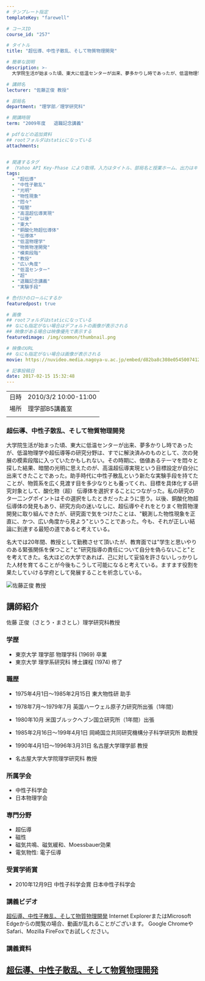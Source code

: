 ```yaml
---
# テンプレート指定
templateKey: "farewell"

# コースID
course_id: "257"

# タイトル
title: "超伝導、中性子散乱、そして物質物理開発"

# 簡単な説明
description: >-
  大学院生活が始まった頃、東大に低温センターが出来、夢多かりし時であったが、低温物理学や超伝導等の研究分野は、すでに解決済みのものとして、次の発展の模索段階に入っていたかもしれない。その時期に、価値あるテ一マを悶々と探した結果、暗闇の光明に思えたのが、高温超伝導実現という目標設定が自分に出来てきたことであった。助手時代に中性子散乱という新たな実験手段を持てたことが、物質系を広く見渡す目を多少なり ....

# 講師名
lecturer: "佐藤正俊 教授"

# 部局名
department: "理学部／理学研究科"

# 開講時限
term: "2009年度	退職記念講義"

# pdfなどの追加資料
## rootフォルダはstaticになっている
attachments:


# 関連するタグ
# （Yahoo API Key-Phase により取得。入力はタイトル、部局名と授業ホーム、出力はキーフレーズ（tags））
tags:
  - "超伝導"
  - "中性子散乱"
  - "光明"
  - "物性現象"
  - "悶々"
  - "暗闇"
  - "高温超伝導実現"
  - "以後"
  - "東大"
  - "銅酸化物超伝導体"
  - "伝導体"
  - "低温物理学"
  - "物質物浬開発"
  - "模索段階"
  - "教授"
  - "広い角度"
  - "低温センター"
  - "超"
  - "退職記念講義"
  - "実験手段"

# 色付けのロールにするか
featuredpost: true

# 画像
## rootフォルダはstaticになっている
## なにも指定がない場合はデフォルトの画像が表示される
## 映像がある場合は映像優先で表示する
featuredimage: /img/common/thumbnail.png

# 映像のURL
## なにも指定がない場合は画像が表示される
movie: https://nuvideo.media.nagoya-u.ac.jp/embed/d82ba8c308e0545007412db1f0d2ce8b387f7010

# 記事投稿日
date: 2017-02-15 15:32:48
---
```


|   |   |
|---|---|
| 日時 | 2010/3/2  10:00-11:00 |
| 場所 | 理学部B5講義室 |
|   |   |


### 超伝導、中性子散乱、そして物質物理開発

大学院生活が始まった頃、東大に低温センターが出来、夢多かりし時であったが、低温物理学や超伝導等の研究分野は、すでに解決済みのものとして、次の発展の模索段階に入っていたかもしれない。その時期に、価値あるテ一マを悶々と探した結果、暗闇の光明に思えたのが、高温超伝導実現という目標設定が自分に出来てきたことであった。助手時代に中性子散乱という新たな実験手段を持てたことが、物質系を広く見渡す目を多少なりとも養ってくれ、目標を具体化する研究対象として、酸化物（超） 伝導体を選択することにつながった。私の研究のタ一二ングポイントはその選択をしたときだったように思う。以後、銅酸化物超伝導体の発見もあり、研究方向の迷いなしに、超伝導やそれをとりまく物質物浬開発に取り組んできたが、研究面で気をつけたことは、"観測した物性現象を正直に、かつ、広い角度から見よう"ということであった。今も、それが正しい結論に到達する最短の道であると考えている。

名大では20年間、教授として勤務させて頂いたが、教育面では"学生と思いやりのある緊張関係を保つこと"と"研究指導の責任について自分を偽らないこと"とを考えてきた。名大ほどの大学であれば、己に対して妥協を許さないしっかりした人材を育てることが今後もこうして可能になると考えている。ますます役割を果たしていける学府として発展することを祈念している。


![佐藤正俊 教授](https://ocw.nagoya-u.jp/files/257/s_sato.jpg) 

## 講師紹介

佐藤 正俊（さとう・まさとし）理学研究科教授

### 学歴

* 東京大学 理学部 物理学科 (1969) 卒業
* 東京大学 理学系研究科 博士課程 (1974) 修了

### 職歴

* 1975年4月1日〜1985年2月15日 東大物性研 助手
* 1978年7月〜1979年7月 英国ハーウェル原子力研究所出張（1年間）
* 1980年10月 米国ブルックへブン国立研究所（1年間）出張

* 1985年2月16日〜199年4月1日 岡崎国立共同研究機構分子科学研究所 助教授

* 1990年4月1日〜1996年3月31日 名古屋大学理学部 教授
* 名古屋大学大学院理学研究科 教授

### 所属学会

* 中性子科学会
* 日本物理学会

### 専門分野

* 超伝導
* 磁性
* 磁気共鳴、磁気緩和、Moessbauer効果
* 電気物性: 電子伝導

### 受賞学術賞

* 2010年12月9日 中性子科学会賞 日本中性子科学会


### 講義ビデオ

<a href="https://nuvideo.media.nagoya-u.ac.jp/embed/d82ba8c308e0545007412db1f0d2ce8b387f7010" target="blank">超伝導、中性子散乱、そして物質物理開発</a>
Internet ExplorerまたはMicrosoft Edgeからの閲覧の場合、動画が乱れることがございます。
Google ChromeやSafari、Mozilla FireFoxでお試しください。

### 講義資料

[超伝導、中性子散乱、そして物質物理開発](https://ocw.nagoya-u.jp/files/257/sato.pdf) 
-----